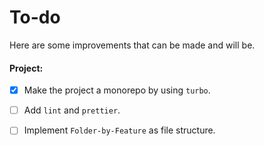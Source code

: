 # To-do

Here are some improvements that can be made and will be.

#### **Project**:

- [x] Make the project a monorepo by using `turbo`.
- [ ] Add `lint` and `prettier`.
- [ ] Implement `Folder-by-Feature` as file structure.

